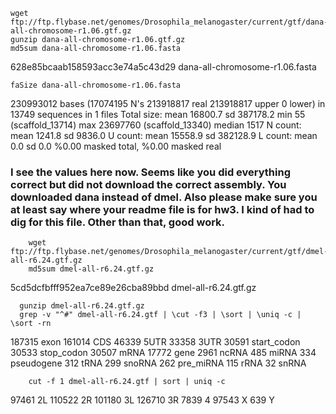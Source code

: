     wget ftp://ftp.flybase.net/genomes/Drosophila_melanogaster/current/gtf/dana-all-chromosome-r1.06.gtf.gz
    gunzip dana-all-chromosome-r1.06.gtf.gz
    md5sum dana-all-chromosome-r1.06.fasta 
628e85bcaab158593acc3e74a5c43d29  dana-all-chromosome-r1.06.fasta
    
    faSize dana-all-chromosome-r1.06.fasta 
230993012 bases (17074195 N's 213918817 real 213918817 upper 0 lower) in 13749 sequences in 1 files
Total size: mean 16800.7 sd 387178.2 min 55 (scaffold_13714) max 23697760 (scaffold_13340) median 1517
N count: mean 1241.8 sd 9836.0
U count: mean 15558.9 sd 382128.9
L count: mean 0.0 sd 0.0
%0.00 masked total, %0.00 masked real

### I see the values here now. Seems like you did everything correct but did not download the correct assembly. You downloaded dana instead of dmel. Also please make sure you at least say where your readme file is for hw3. I kind of had to dig for this file. Other than that, good work.

        wget ftp://ftp.flybase.net/genomes/Drosophila_melanogaster/current/gtf/dmel-all-r6.24.gtf.gz
        md5sum dmel-all-r6.24.gtf.gz
5cd5dcfbfff952ea7ce89e26cba89bbd  dmel-all-r6.24.gtf.gz
       
      gunzip dmel-all-r6.24.gtf.gz
      grep -v "^#" dmel-all-r6.24.gtf | \cut -f3 | \sort | \uniq -c | \sort -rn
 187315 exon
 161014 CDS
  46339 5UTR
  33358 3UTR
  30591 start_codon
  30533 stop_codon
  30507 mRNA
  17772 gene
   2961 ncRNA
    485 miRNA
    334 pseudogene
    312 tRNA
    299 snoRNA
    262 pre_miRNA
    115 rRNA
     32 snRNA

        cut -f 1 dmel-all-r6.24.gtf | sort | uniq -c
  97461 2L
 110522 2R
 101180 3L
 126710 3R
   7839 4
  97543 X
    639 Y

    
    

